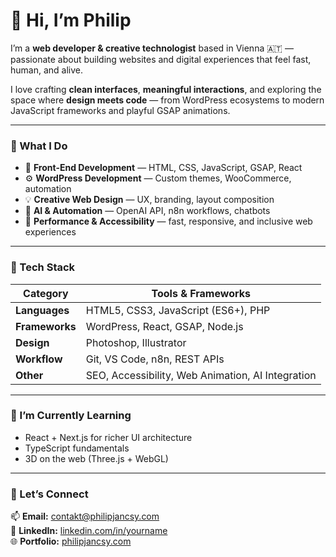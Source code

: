 # 👋 Hi, I’m Philip  

I’m a **web developer & creative technologist** based in Vienna 🇦🇹 — passionate about building websites and digital experiences that feel fast, human, and alive.  

I love crafting **clean interfaces**, **meaningful interactions**, and exploring the space where **design meets code** — from WordPress ecosystems to modern JavaScript frameworks and playful GSAP animations.

---

### 🧠 What I Do
- 🎨 **Front-End Development** — HTML, CSS, JavaScript, GSAP, React  
- ⚙️ **WordPress Development** — Custom themes, WooCommerce, automation  
- 💡 **Creative Web Design** — UX, branding, layout composition  
- 🤖 **AI & Automation** — OpenAI API, n8n workflows, chatbots  
- 🔧 **Performance & Accessibility** — fast, responsive, and inclusive web experiences  

---

### 🧰 Tech Stack

| Category | Tools & Frameworks |
|-----------|-------------------|
| **Languages** | HTML5, CSS3, JavaScript (ES6+), PHP |
| **Frameworks** | WordPress, React, GSAP, Node.js |
| **Design** | Photoshop, Illustrator |
| **Workflow** | Git, VS Code, n8n, REST APIs |
| **Other** | SEO, Accessibility, Web Animation, AI Integration |

---

### 🌱 I’m Currently Learning
- React + Next.js for richer UI architecture  
- TypeScript fundamentals  
- 3D on the web (Three.js + WebGL)  

---

### 💬 Let’s Connect
📫 **Email:** [contakt@philipjancsy.com](mailto:contakt@philipjancsy.com)  
💼 **LinkedIn:** [linkedin.com/in/yourname](https://linkedin.com/in/philip-vincent-jancsy-8b8a5a389/)  
🌐 **Portfolio:** [philipjancsy.com](https://philipjancsy.com)

